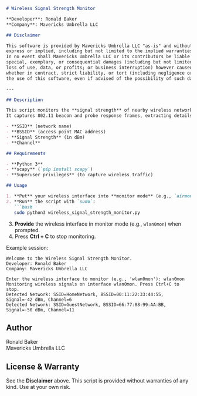 ```markdown
# Wireless Signal Strength Monitor

**Developer**: Ronald Baker  
**Company**: Mavericks Umbrella LLC  

## Disclaimer

This software is provided by Mavericks Umbrella LLC "as-is" and without any warranties or conditions,  
express or implied, including but not limited to the implied warranties of merchantability and fitness for a particular purpose.  
In no event shall Mavericks Umbrella LLC or its contributors be liable for any direct, indirect, incidental,  
special, exemplary, or consequential damages (including but not limited to procurement of substitute goods or services;  
loss of use, data, or profits; or business interruption) however caused and on any theory of liability,  
whether in contract, strict liability, or tort (including negligence or otherwise) arising in any way out of  
the use of this software, even if advised of the possibility of such damage.

---

## Description

This script monitors the **signal strength** of nearby wireless networks in real-time using **scapy**.  
It captures 802.11 beacon and probe response frames, extracting details like:

- **SSID** (network name)  
- **BSSID** (access point MAC address)  
- **Signal Strength** (in dBm)  
- **Channel**

## Requirements

- **Python 3**
- **scapy** (`pip install scapy`)
- **Superuser privileges** (to capture wireless traffic)

## Usage

1. **Put** your wireless interface into **monitor mode** (e.g., `airmon-ng start wlan0` → `wlan0mon`).
2. **Run** the script with `sudo`:
   ```bash
   sudo python3 wireless_signal_strength_monitor.py
   ```
3. **Provide** the wireless interface in monitor mode (e.g., `wlan0mon`) when prompted.
4. Press **Ctrl + C** to stop monitoring.

Example session:
```
Welcome to the Wireless Signal Strength Monitor.
Developer: Ronald Baker
Company: Mavericks Umbrella LLC

Enter the wireless interface to monitor (e.g., 'wlan0mon'): wlan0mon
Monitoring wireless signals on interface wlan0mon. Press Ctrl+C to stop.
Detected Network: SSID=HomeNetwork, BSSID=00:11:22:33:44:55, Signal=-42 dBm, Channel=6
Detected Network: SSID=GuestNetwork, BSSID=66:77:88:99:AA:BB, Signal=-50 dBm, Channel=11
```

## Author

Ronald Baker  
Mavericks Umbrella LLC

## License & Warranty

See the **Disclaimer** above. This script is provided without warranties of any kind. Use at your own risk.
```
